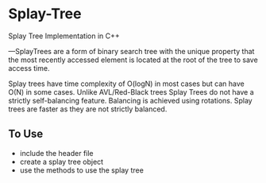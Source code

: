 # Splay-Tree
Splay Tree Implementation in C++

—SplayTrees are a form of binary search tree with the unique property that the most recently accessed element is located at the root of the tree to save access time.

Splay trees have time complexity of O(logN) in most cases but can have O(N) in some cases. Unlike AVL/Red-Black trees Splay Trees do not have a strictly self-balancing feature. Balancing is achieved using rotations. Splay trees are faster as they are not strictly          balanced. 



## To Use
* include the header file
* create a splay tree object
* use the methods to use the splay tree
